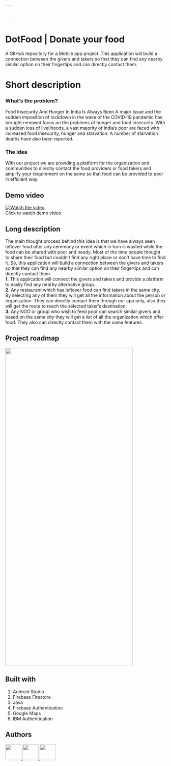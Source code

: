 ```yaml
---


---
```


<h1 id="dotfood--donate-your-food"><strong>DotFood</strong> | Donate your food</h1>
<p>A GitHub repository  for  a Mobile app project .This application will build a connection between the givers and takers so that they can find any nearby similar option on their fingertips and can directly contact them.</p>
<h1 id="short-description">Short description</h1>
<h3 id="whats-the-problem">What’s the problem?</h3>
<p>Food Insecurity And Hunger In India Is Always Been A major Issue and the sudden imposition of  lockdown in the wake of the COVID-19 pandemic has brought renewed focus on the problems of hunger and food insecurity.  With a sudden loss of livelihoods, a vast majority of India’s poor are faced with increased food insecurity, hunger and starvation. A number of starvation deaths have also been reported.</p>
<h3 id="the-idea">The idea</h3>
<p>With our project we are providing a platform for the organization and communities to directly contact  the food providers or food takers  and amplify your requirement on the same so that food can be provided to poor in efficient way.</p>
<h2 id="demo-video">Demo video</h2>
<p><a href="https://youtu.be/mc2BpkV9c1Q"><img src="https://i9.ytimg.com/vi_webp/mc2BpkV9c1Q/mqdefault.webp?v=60cca0a4&amp;sqp=CLDEsoYG&amp;rs=AOn4CLBbwFiihJJEusv0Bkbe1PbhJDJo_g" alt="Watch the video"></a><br>
Click to watch demo video</p>
<h2 id="long-description">Long description</h2>
<p>The main thought process behind this idea is that we have always seen leftover food after any ceremony or event which in turn is wasted while the food can be shared with poor and needy. Most of the time people thought to share their food but couldn’t find any right place or don’t have time to find it. So, this application will build a connection between the givers and takers so that they can find any nearby similar option on their fingertips and can directly contact them.<br>
<strong>1.</strong> This application will connect the givers and takers and provide a platform to easily find any nearby alternative group.<br>
<strong>2.</strong> Any restaurant which has leftover food can find takers in the same city. By selecting any of them they will get all the information about the person or organization. They can directly contact them through our app only, also they will get the route to reach the selected taker’s destination.<br>
<strong>3.</strong> Any NGO or group who wish to feed poor can search similar givers and based on the same city they will get a list of all the organization which offer food. They also can directly contact them with the same features.</p>
<h2 id="project-roadmap">Project roadmap</h2>
<p><img src="https://firebasestorage.googleapis.com/v0/b/dotfood-66a6c.appspot.com/o/ibm%202.jpeg?alt=media&amp;token=ddd5d119-8049-4025-928b-4e1003503a22" width="400" height="1000"></p>
<h2 id="built-with">Built with</h2>
<ol>
<li>Android Studio</li>
<li>Firebase Firestore</li>
<li>Java</li>
<li>Firebase Authentication</li>
<li>Google Maps</li>
<li>IBM Authentication</li>
</ol>
<h2 id="authors">Authors</h2>
<a href="https://github.com/Ishita03-Singh">
  <img src="https://avatars.githubusercontent.com/u/76431570?v=4" width="50" height="50">
</a>
<a href="https://github.com/Rahul7f">
  <img src="https://avatars.githubusercontent.com/u/51960262?v=4" width="50" height="50">
</a>
<a href="https://github.com/nitishapiplani">
  <img src="https://avatars.githubusercontent.com/u/83905949?v=4" width="50" height="50">
</a>

